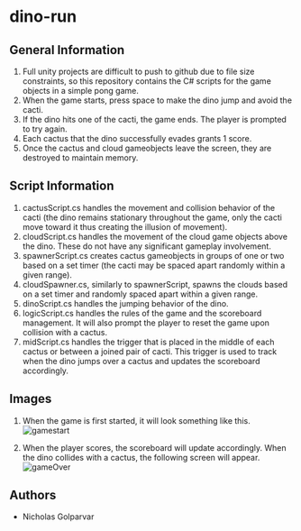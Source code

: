 # dino-run

## General Information
1. Full unity projects are difficult to push to github due to file size constraints, so this repository contains the C# scripts for the game objects in a simple pong game.
2. When the game starts, press space to make the dino jump and avoid the cacti.
3. If the dino hits one of the cacti, the game ends. The player is prompted to try again.
4. Each cactus that the dino successfully evades grants 1 score.
5. Once the cactus and cloud gameobjects leave the screen, they are destroyed to maintain memory.

## Script Information
1. cactusScript.cs handles the movement and collision behavior of the cacti (the dino remains stationary throughout the game, only the cacti move toward it thus creating the illusion of movement).
2. cloudScript.cs handles the movement of the cloud game objects above the dino. These do not have any significant gameplay involvement.
3. spawnerScript.cs creates cactus gameobjects in groups of one or two based on a set timer (the cacti may be spaced apart randomly within a given range).
4. cloudSpawner.cs, similarly to spawnerScript, spawns the clouds based on a set timer and randomly spaced apart within a given range.
5. dinoScript.cs handles the jumping behavior of the dino.
6. logicScript.cs handles the rules of the game and the scoreboard management. It will also prompt the player to reset the game upon collision with a cactus.
7. midScript.cs handles the trigger that is placed in the middle of each cactus or between a joined pair of cacti. This trigger is used to track when the dino jumps over a cactus and updates the scoreboard accordingly.

## Images
1. When the game is first started, it will look something like this.
![gamestart](https://github.com/ngolp/dino-run/assets/144621445/33d9983b-3b15-4029-9a7d-6ba7b097725c)

2. When the player scores, the scoreboard will update accordingly. When the dino collides with a cactus, the following screen will appear.
![gameOver](https://github.com/ngolp/dino-run/assets/144621445/822aca08-e351-4eca-b425-286565baef5f)

## Authors
 - Nicholas Golparvar
